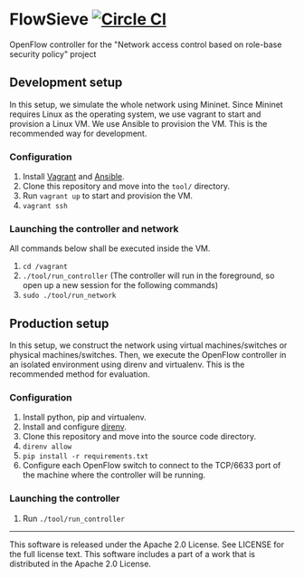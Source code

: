 # FlowSieve [![Circle CI](https://circleci.com/gh/shimojo-lab/flowsieve.svg?style=svg)](https://circleci.com/gh/shimojo-lab/flowsieve)

OpenFlow controller for the "Network access control based on role-base security
policy" project

## Development setup

In this setup, we simulate the whole network using Mininet. Since Mininet
requires Linux  as the operating system, we use vagrant to start and provision
a Linux VM.  We use Ansible to provision the VM. This is the recommended way for
development.

### Configuration

1. Install [Vagrant](https://www.vagrantup.com/) and
  [Ansible](https://www.ansible.com/).
3. Clone this repository and move into the `tool/` directory.
3. Run `vagrant up` to start and provision the VM.
4. `vagrant ssh`

### Launching the controller and network

All commands below shall be executed inside the VM.

1. `cd /vagrant`
2. `./tool/run_controller` (The controller will run in the foreground, so open
  up a new session for the following commands)
3. `sudo ./tool/run_network`

## Production setup

In this setup, we construct the network using virtual machines/switches or
physical machines/switches. Then, we execute the OpenFlow controller in an
isolated environment using direnv and virtualenv. This is the recommended method
for evaluation.

### Configuration

1. Install python, pip and virtualenv.
2. Install and configure [direnv](https://github.com/direnv/direnv).
3. Clone this repository and move into the source code directory.
4. `direnv allow`
5. `pip install -r requirements.txt`
6. Configure each OpenFlow switch to connect to the TCP/6633 port of the
  machine where the controller will be running.


### Launching the controller

1. Run `./tool/run_controller`

---

This software is released under the Apache 2.0 License. See LICENSE for the
full license text. This software includes a part of a work that is distributed
in the Apache 2.0 License.


